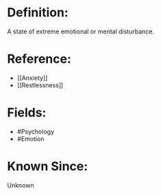

# Definition:
A state of extreme emotional or mental disturbance.

# Reference:
- [[Anxiety]]
- [[Restlessness]]

# Fields: 
- #Psychology
- #Emotion

# Known Since:
Unknown

